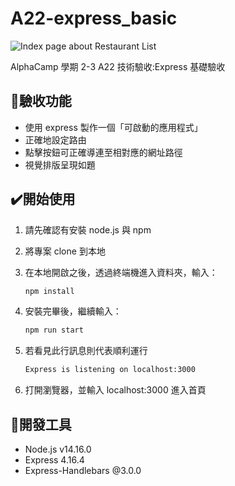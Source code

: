 # A22-express_basic

![Index page about Restaurant List](./public/restaurant_list.png)

AlphaCamp 學期 2-3 A22 技術驗收:Express 基礎驗收 

## 🎯驗收功能

- 使用 express 製作一個「可啟動的應用程式」
- 正確地設定路由
- 點擊按鈕可正確導連至相對應的網址路徑
- 視覺排版呈現如題

## ✔️開始使用

1. 請先確認有安裝 node.js 與 npm
2. 將專案 clone 到本地
3. 在本地開啟之後，透過終端機進入資料夾，輸入：

   ```bash
   npm install
   ```

4. 安裝完畢後，繼續輸入：

   ```bash
   npm run start
   ```

5. 若看見此行訊息則代表順利運行

   ```bash
   Express is listening on localhost:3000
   ```

6. 打開瀏覽器，並輸入 localhost:3000 進入首頁

## 📌開發工具

- Node.js v14.16.0
- Express 4.16.4
- Express-Handlebars @3.0.0
